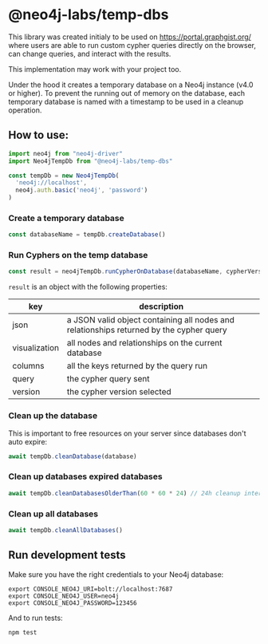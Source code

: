 # @neo4j-labs/temp-dbs

This library was created initialy to be used on https://portal.graphgist.org/ where users are able to run custom cypher queries directly on the browser, can change queries, and interact with the results.

This implementation may work with your project too.

Under the hood it creates a temporary database on a Neo4j instance (v4.0 or higher).
To prevent the running out of memory on the database, each temporary database is named with a timestamp to be used in a cleanup operation. 

## How to use:

```javascript
import neo4j from "neo4j-driver"
import Neo4jTempDb from "@neo4j-labs/temp-dbs"

const tempDb = new Neo4jTempDb(
  'neo4j://localhost',
  neo4j.auth.basic('neo4j', 'password')
)
```

### Create a temporary database

```javascript
const databaseName = tempDb.createDatabase()
```

### Run Cyphers on the temp database

```javascript
const result = neo4jTempDb.runCypherOnDatabase(databaseName, cypherVersion, cypher, params)
```

`result` is an object with the following properties:

key | description
----|------------
json | a JSON valid object containing all nodes and relationships returned by the cypher query
visualization | all nodes and relationships on the current database
columns | all the keys returned by the query run
query | the cypher query sent
version | the cypher version selected

### Clean up the database

This is important to free resources on your server since databases don't auto expire:

```javascript
await tempDb.cleanDatabase(database)
```
### Clean up databases expired databases 

```javascript
await tempDb.cleanDatabasesOlderThan(60 * 60 * 24) // 24h cleanup interval
```

### Clean up all databases

```javascript
await tempDb.cleanAllDatabases()
```

## Run development tests

Make sure you have the right credentials to your Neo4j database:

```shell
export CONSOLE_NEO4J_URI=bolt://localhost:7687
export CONSOLE_NEO4J_USER=neo4j
export CONSOLE_NEO4J_PASSWORD=123456
```

And to run tests:

```shell
npm test
```

